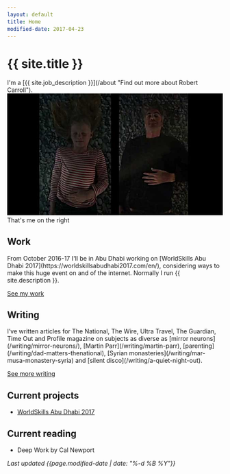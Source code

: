 ```yaml
---
layout: default
title: Home
modified-date: 2017-04-23
---
```

<h1 class="page-heading-caps extra-top-padding">{{ site.title }}</h1>
I'm a [{{ site.job_description }}](/about "Find out more about Robert Carroll").

<img src="/images/the-dreamers-rob.jpg" alt="Image showing me and my daughter re-enacting The Dreamers by Bill Viola">

<figcaption class="tr">That's me on the right</figcaption>

<h2 class="page-heading-caps">Work</h2>
From October 2016-17 I'll be in Abu Dhabi working on [WorldSkills Abu Dhabi 2017](https://worldskillsabudhabi2017.com/en/), considering ways to make this huge event on and of the internet. Normally I run {{ site.description }}.

[See my work](/work "See some of Robert Carroll's work")

<h2 class="page-heading-caps">Writing</h2>
I’ve written articles for The National, The Wire, Ultra Travel, The Guardian, Time Out and Profile magazine on subjects as diverse as [mirror neurons](/writing/mirror-neurons/), [Martin Parr](/writing/martin-parr), [parenting](/writing/dad-matters-thenational), [Syrian monasteries](/writing/mar-musa-monastery-syria) and [silent disco](/writing/a-quiet-night-out).

[See more writing](/writing "See more of Robert Carroll's writing")

<h2 class="page-heading-caps">Current projects</h2>
<ul class="home__list">
  <li><a title="WorldSkills Abu Dhabi 2017 development blog" href="http://worldskillsabudhabi2017.com">WorldSkills Abu Dhabi 2017</a></li>
</ul>

<h2 class="page-heading-caps">Current reading</h2>
<ul class="home__list">
  <li>Deep Work by Cal Newport</li>
</ul>

<div class="extra-top-padding">
  <em class="zeta">Last updated {{page.modified-date | date: "%-d %B %Y"}}</em>
</div>
